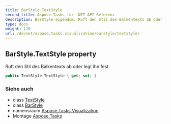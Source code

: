 ```yaml
---
title: BarStyle.TextStyle
second_title: Aspose.Tasks für .NET-API-Referenz
description: BarStyle eigendom. Ruft den Stil des Balkentexts ab oder legt ihn fest.
type: docs
weight: 170
url: /de/net/aspose.tasks.visualization/barstyle/textstyle/
---
```

## BarStyle.TextStyle property

Ruft den Stil des Balkentexts ab oder legt ihn fest.

```csharp
public TextStyle TextStyle { get; set; }
```

### Siehe auch

* class [TextStyle](../../textstyle/)
* class [BarStyle](../)
* namensraum [Aspose.Tasks.Visualization](../../barstyle/)
* Montage [Aspose.Tasks](../../../)


